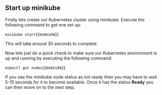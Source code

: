 ## Start up minikube

Firstly lets create our Kubernetes cluster using minikube. Execute the following command to get one set up:

`minikube start`{{execute}}

This will take around 30 seconds to complete.

Now lets just do a quick check to make sure our Kubernetes environment is up and running by executing the following command:

`kubectl get nodes`{{execute}}

If you see the minikube node status as not ready then you may have to wait 5-15 seconds for it to become available. Once it has the status **Ready** you can then move on to the next step.
